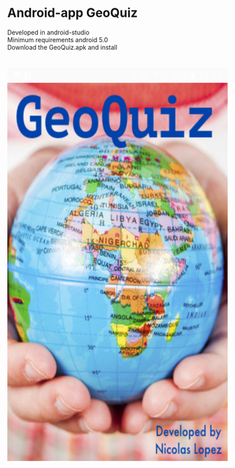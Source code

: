# Android-app GeoQuiz
Developed in android-studio<br>
Minimum requirements android 5.0<br>
Download the GeoQuiz.apk and install<br>
#
![alt tag](https://github.com/nicolael/Android-app/blob/master/Screenshot_20170207-165144.png)


